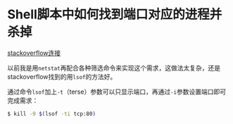 # Shell脚本中如何找到端口对应的进程并杀掉

[stackoverflow连接](https://askubuntu.com/questions/346394/how-to-write-a-shscript-to-kill-9-a-pid-which-is-found-via-lsof-i)

以前我是用`netstat`再配合各种筛选命令来实现这个需求，这做法太复杂，还是stackoverflow找到的用`lsof`的方法好。

通过命令`lsof`加上`-t`（terse）参数可以只显示端口，再通过`-i`参数设置端口即可完成需求：

```bash
$ kill -9 $(lsof -ti tcp:80)
```


